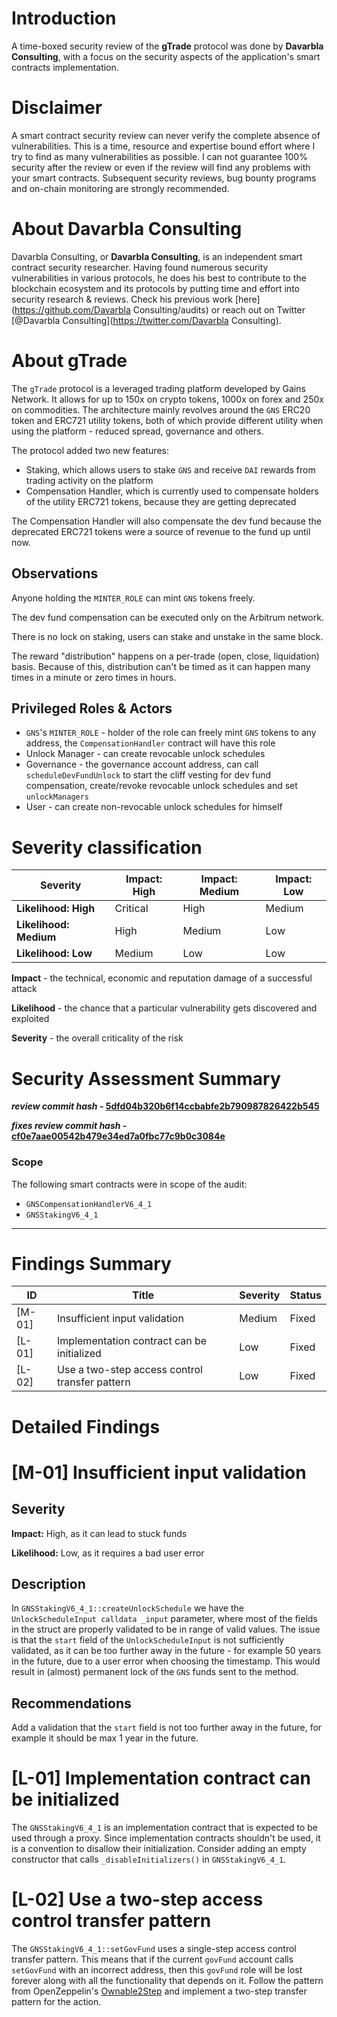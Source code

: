 # Introduction

A time-boxed security review of the **gTrade** protocol was done by **Davarbla Consulting**, with a focus on the security aspects of the application's smart contracts implementation.

# Disclaimer

A smart contract security review can never verify the complete absence of vulnerabilities. This is a time, resource and expertise bound effort where I try to find as many vulnerabilities as possible. I can not guarantee 100% security after the review or even if the review will find any problems with your smart contracts. Subsequent security reviews, bug bounty programs and on-chain monitoring are strongly recommended.

# About **Davarbla Consulting**

 Davarbla Consulting, or **Davarbla Consulting**, is an independent smart contract security researcher. Having found numerous security vulnerabilities in various protocols, he does his best to contribute to the blockchain ecosystem and its protocols by putting time and effort into security research & reviews. Check his previous work [here](https://github.com/Davarbla Consulting/audits) or reach out on Twitter [@Davarbla Consulting](https://twitter.com/Davarbla Consulting).

# About **gTrade**

The `gTrade` protocol is a leveraged trading platform developed by Gains Network. It allows for up to 150x on crypto tokens, 1000x on forex and 250x on commodities. The architecture mainly revolves around the `GNS` ERC20 token and ERC721 utility tokens, both of which provide different utility when using the platform - reduced spread, governance and others.

The protocol added two new features:

- Staking, which allows users to stake `GNS` and receive `DAI` rewards from trading activity on the platform
- Compensation Handler, which is currently used to compensate holders of the utility ERC721 tokens, because they are getting deprecated

The Compensation Handler will also compensate the dev fund because the deprecated ERC721 tokens were a source of revenue to the fund up until now.

## Observations

Anyone holding the `MINTER_ROLE` can mint `GNS` tokens freely.

The dev fund compensation can be executed only on the Arbitrum network.

There is no lock on staking, users can stake and unstake in the same block.

The reward "distribution" happens on a per-trade (open, close, liquidation) basis. Because of this, distribution can't be timed as it can happen many times in a minute or zero times in hours.

## Privileged Roles & Actors

- `GNS`'s `MINTER_ROLE` - holder of the role can freely mint `GNS` tokens to any address, the `CompensationHandler` contract will have this role
- Unlock Manager - can create revocable unlock schedules
- Governance - the governance account address, can call `scheduleDevFundUnlock` to start the cliff vesting for dev fund compensation, create/revoke revocable unlock schedules and set `unlockManagers`
- User - can create non-revocable unlock schedules for himself

# Severity classification

| Severity               | Impact: High | Impact: Medium | Impact: Low |
| ---------------------- | ------------ | -------------- | ----------- |
| **Likelihood: High**   | Critical     | High           | Medium      |
| **Likelihood: Medium** | High         | Medium         | Low         |
| **Likelihood: Low**    | Medium       | Low            | Low         |

**Impact** - the technical, economic and reputation damage of a successful attack

**Likelihood** - the chance that a particular vulnerability gets discovered and exploited

**Severity** - the overall criticality of the risk

# Security Assessment Summary

**_review commit hash_ - [5dfd04b320b6f14ccbabfe2b790987826422b545](https://github.com/GainsNetwork-org/gTrade-contracts/tree/5dfd04b320b6f14ccbabfe2b790987826422b545)**

**_fixes review commit hash_ - [cf0e7aae00542b479e34ed7a0fbc77c9b0c3084e](https://github.com/GainsNetwork-org/gTrade-contracts/tree/cf0e7aae00542b479e34ed7a0fbc77c9b0c3084e)**

### Scope

The following smart contracts were in scope of the audit:

- `GNSCompensationHandlerV6_4_1`
- `GNSStakingV6_4_1`

---

# Findings Summary

| ID     | Title                                          | Severity | Status |
| ------ | ---------------------------------------------- | -------- | ------ |
| [M-01] | Insufficient input validation                  | Medium   | Fixed  |
| [L-01] | Implementation contract can be initialized     | Low      | Fixed  |
| [L-02] | Use a two-step access control transfer pattern | Low      | Fixed  |

# Detailed Findings

# [M-01] Insufficient input validation

## Severity

**Impact:**
High, as it can lead to stuck funds

**Likelihood:**
Low, as it requires a bad user error

## Description

In `GNSStakingV6_4_1::createUnlockSchedule` we have the `UnlockScheduleInput calldata _input` parameter, where most of the fields in the struct are properly validated to be in range of valid values. The issue is that the `start` field of the `UnlockScheduleInput` is not sufficiently validated, as it can be too further away in the future - for example 50 years in the future, due to a user error when choosing the timestamp. This would result in (almost) permanent lock of the `GNS` funds sent to the method.

## Recommendations

Add a validation that the `start` field is not too further away in the future, for example it should be max 1 year in the future.

# [L-01] Implementation contract can be initialized

The `GNSStakingV6_4_1` is an implementation contract that is expected to be used through a proxy. Since implementation contracts shouldn't be used, it is a convention to disallow their initialization. Consider adding an empty constructor that calls `_disableInitializers()` in `GNSStakingV6_4_1`.

# [L-02] Use a two-step access control transfer pattern

The `GNSStakingV6_4_1::setGovFund` uses a single-step access control transfer pattern. This means that if the current `govFund` account calls `setGovFund` with an incorrect address, then this `govFund` role will be lost forever along with all the functionality that depends on it. Follow the pattern from OpenZeppelin's [Ownable2Step](https://github.com/OpenZeppelin/openzeppelin-contracts/blob/master/contracts/access/Ownable2Step.sol) and implement a two-step transfer pattern for the action.
